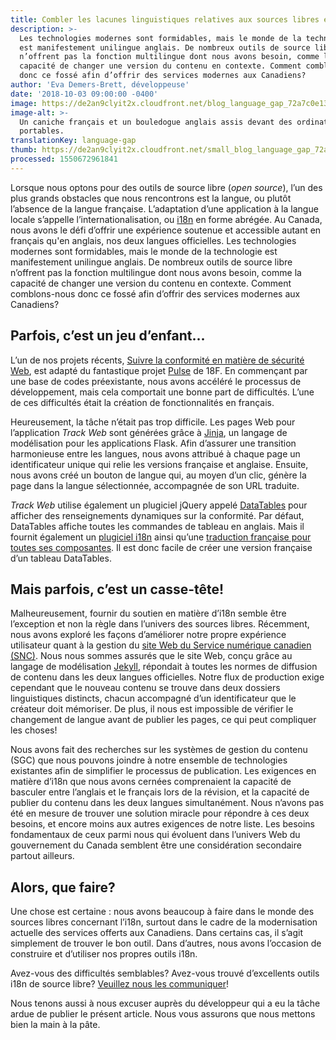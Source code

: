 ```yaml
---
title: Combler les lacunes linguistiques relatives aux sources libres en français
description: >-
  Les technologies modernes sont formidables, mais le monde de la technologie
  est manifestement unilingue anglais. De nombreux outils de source libre
  n’offrent pas la fonction multilingue dont nous avons besoin, comme la
  capacité de changer une version du contenu en contexte. Comment comblons-nous
  donc ce fossé afin d’offrir des services modernes aux Canadiens?
author: 'Eva Demers-Brett, développeuse'
date: '2018-10-03 09:00:00 -0400'
image: https://de2an9clyit2x.cloudfront.net/blog_language_gap_72a7c0e138.jpg
image-alt: >-
  Un caniche français et un bouledogue anglais assis devant des ordinateurs
  portables.
translationKey: language-gap
thumb: https://de2an9clyit2x.cloudfront.net/small_blog_language_gap_72a7c0e138.jpg
processed: 1550672961841
---
```


Lorsque nous optons pour des outils de source libre (*open source*), l’un des plus grands obstacles que nous rencontrons est la langue, ou plutôt l’absence de la langue française. L’adaptation d’une application à la langue locale s’appelle l’internationalisation, ou [i18n](https://fr.wikipedia.org/wiki/Internationalisation_(informatique)) en forme abrégée. Au Canada, nous avons le défi d’offrir une expérience soutenue et accessible autant en français qu'en anglais, nos deux langues officielles. Les technologies modernes sont formidables, mais le monde de la technologie est manifestement unilingue anglais. De nombreux outils de source libre n’offrent pas la fonction multilingue dont nous avons besoin, comme la capacité de changer une version du contenu en contexte. Comment comblons-nous donc ce fossé afin d’offrir des services modernes aux Canadiens?

## Parfois, c’est un jeu d’enfant...

L’un de nos projets récents, [Suivre la conformité en matière de sécurité Web](https://cds-snc.github.io/track-web-security-compliance/accueil/), est adapté du fantastique projet [Pulse](https://pulse.cio.gov/) de 18F. En commençant par une base de codes préexistante, nous avons accéléré le processus de développement, mais cela comportait une bonne part de difficultés. L’une de ces difficultés était la création de fonctionnalités en français.

Heureusement, la tâche n’était pas trop difficile. Les pages Web pour l’application *Track Web* sont générées grâce à [Jinja](http://jinja.pocoo.org/docs/2.10/), un langage de modélisation pour les applications Flask. Afin d’assurer une transition harmonieuse entre les langues, nous avons attribué à chaque page un identificateur unique qui relie les versions française et anglaise. Ensuite, nous avons créé un bouton de langue qui, au moyen d’un clic, génère la page dans la langue sélectionnée, accompagnée de son URL traduite.

*Track Web* utilise également un plugiciel jQuery appelé [DataTables](https://datatables.net/) pour afficher des renseignements dynamiques sur la conformité. Par défaut, DataTables affiche toutes les commandes de tableau en anglais. Mais il fournit également un [plugiciel i18n](https://datatables.net/plug-ins/i18n/) ainsi qu’une [traduction française pour toutes ses composantes](https://datatables.net/plug-ins/i18n/French). Il est donc facile de créer une version française d’un tableau DataTables.

## Mais parfois, c’est un casse-tête!

Malheureusement, fournir du soutien en matière d’i18n semble être l’exception et non la règle dans l’univers des sources libres. Récemment, nous avons exploré les façons d’améliorer notre propre expérience utilisateur quant à la gestion du [site Web du Service numérique canadien (SNC)](https://numerique.canada.ca/). Nous nous sommes assurés que le site Web, conçu grâce au langage de modélisation [Jekyll](https://jekyllrb.com/), répondait à toutes les normes de diffusion de contenu dans les deux langues officielles. Notre flux de production exige cependant que le nouveau contenu se trouve dans deux dossiers linguistiques distincts, chacun accompagné d’un identificateur que le créateur doit mémoriser. De plus, il nous est impossible de vérifier le changement de langue avant de publier les pages, ce qui peut compliquer les choses!

Nous avons fait des recherches sur les systèmes de gestion du contenu (SGC) que nous pouvons joindre à notre ensemble de technologies existantes afin de simplifier le processus de publication. Les exigences en matière d’i18n que nous avons cernées comprenaient la capacité de basculer entre l’anglais et le français lors de la révision, et la capacité de publier du contenu dans les deux langues simultanément. Nous n’avons pas été en mesure de trouver une solution miracle pour répondre à ces deux besoins, et encore moins aux autres exigences de notre liste. Les besoins fondamentaux de ceux parmi nous qui évoluent dans l’univers Web du gouvernement du Canada semblent être une considération secondaire partout ailleurs.

## Alors, que faire?

Une chose est certaine : nous avons beaucoup à faire dans le monde des sources libres concernant l’i18n, surtout dans le cadre de la modernisation actuelle des services offerts aux Canadiens. Dans certains cas, il s’agit simplement de trouver le bon outil. Dans d’autres, nous avons l’occasion de construire et d’utiliser nos propres outils i18n.

Avez-vous des difficultés semblables? Avez-vous trouvé d’excellents outils i18n de source libre? [Veuillez nous les communiquer](#contact-us-links)!

Nous tenons aussi à nous excuser auprès du développeur qui a eu la tâche ardue de publier le présent article. Nous vous assurons que nous mettons bien la main à la pâte.

